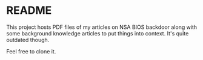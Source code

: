 # README

This project hosts PDF files of my articles on NSA BIOS backdoor along with some 
background knowledge articles to put things into context. It's quite outdated though. 

Feel free to clone it.
